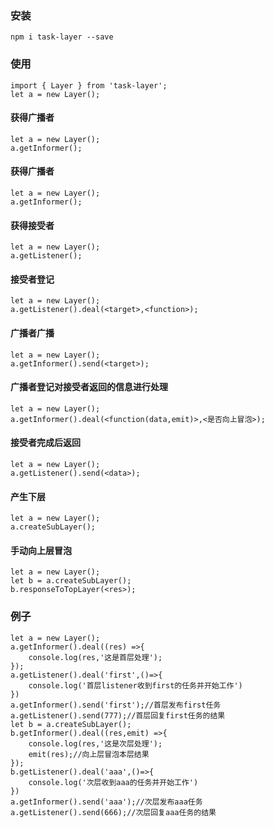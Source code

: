 ### 安装
```
npm i task-layer --save
```

### 使用
```
import { Layer } from 'task-layer';
let a = new Layer();
```
#### 获得广播者

```
let a = new Layer();
a.getInformer();
```
#### 获得广播者

```
let a = new Layer();
a.getInformer();
```

#### 获得接受者

```
let a = new Layer();
a.getListener();
```
#### 接受者登记

```
let a = new Layer();
a.getListener().deal(<target>,<function>);
```
#### 广播者广播

```
let a = new Layer();
a.getInformer().send(<target>);
```
#### 广播者登记对接受者返回的信息进行处理

```
let a = new Layer();
a.getInformer().deal(<function(data,emit)>,<是否向上冒泡>);
```
#### 接受者完成后返回

```
let a = new Layer();
a.getListener().send(<data>);
```
#### 产生下层

```
let a = new Layer();
a.createSubLayer();
```
#### 手动向上层冒泡

```
let a = new Layer();
let b = a.createSubLayer();
b.responseToTopLayer(<res>);

```
### 例子

```
let a = new Layer();
a.getInformer().deal((res) =>{
    console.log(res,'这是首层处理');
});
a.getListener().deal('first',()=>{
    console.log('首层listener收到first的任务并开始工作')
})
a.getInformer().send('first');//首层发布first任务
a.getListener().send(777);//首层回复first任务的结果
let b = a.createSubLayer(); 
b.getInformer().deal((res,emit) =>{
    console.log(res,'这是次层处理');
    emit(res);//向上层冒泡本层结果
});
b.getListener().deal('aaa',()=>{
    console.log('次层收到aaa的任务并开始工作')
})
a.getInformer().send('aaa');//次层发布aaa任务
a.getListener().send(666);//次层回复aaa任务的结果
```